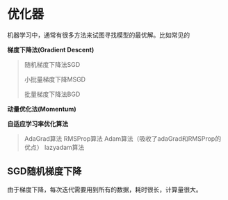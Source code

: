 # 优化器



机器学习中，通常有很多方法来试图寻找模型的最优解。比如常见的

**梯度下降法(Gradient Descent)**

> 随机梯度下降法SGD
>
> 小批量梯度下降MSGD
>
> 批量梯度下降法BGD

**动量优化法(Momentum)**



**自适应学习率优化算法**

> AdaGrad算法
> RMSProp算法
> Adam算法（吸收了adaGrad和RMSProp的优点）
> lazyadam算法





## SGD随机梯度下降

由于梯度下降，每次迭代需要用到所有的数据，耗时很长，计算量很大。


